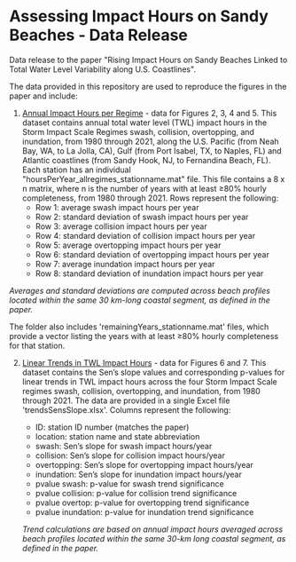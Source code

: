 # Assessing Impact Hours on Sandy Beaches - Data Release
Data release to the paper "Rising Impact Hours on Sandy Beaches Linked to Total Water Level Variability along U.S. Coastlines".

The data provided in this repository are used to reproduce the figures in the paper and include: 

1) [Annual Impact Hours per Regime](impactHoursbyRegime) - data for Figures 2, 3, 4 and 5. This dataset contains annual total water level (TWL) impact hours in the Storm Impact Scale Regimes swash, collision, overtopping, and inundation, from 1980 through 2021, along the U.S. Pacific (from Neah Bay, WA, to La Jolla, CA), Gulf (from Port Isabel, TX, to Naples, FL) and Atlantic coastlines (from Sandy Hook, NJ, to Fernandina Beach, FL). Each station has an individual "hoursPerYear_allregimes_stationname.mat" file. This file contains a 8 x n matrix, where n is the number of years with at least ≥80% hourly completeness, from 1980 through 2021. Rows represent the following:
    - Row 1: average swash impact hours per year
    - Row 2: standard deviation of swash impact hours per year
    - Row 3: average collision impact hours per year
    - Row 4: standard deviation of collision impact hours per year
    - Row 5: average overtopping impact hours per year
    - Row 6: standard deviation of overtopping impact hours per year
    - Row 7: average inundation impact hours per year
    - Row 8: standard deviation of inundation impact hours per year
    
_Averages and standard deviations are computed across beach profiles located within the same 30 km-long coastal segment, as defined in the paper._

The folder also includes 'remainingYears_stationname.mat' files, which provide a vector listing the years with at least ≥80% hourly completeness for that station.

2) [Linear Trends in TWL Impact Hours](trendsSensSlope) - data for Figures 6 and 7. This dataset contains the Sen’s slope values and corresponding p-values for linear trends in TWL impact hours across the four Storm Impact Scale regimes swash, collision, overtopping, and inundation, from 1980 through 2021. The data are provided in a single Excel file 'trendsSensSlope.xlsx'. Columns represent the following:
   - ID: station ID number (matches the paper)
   - location: station name and state abbreviation
   - swash: Sen’s slope for swash impact hours/year
   - collision: Sen’s slope for collision impact hours/year
   - overtopping: Sen’s slope for overtopping impact hours/year
   - inundation: Sen’s slope for inundation impact hours/year
   - pvalue swash: p-value for swash trend significance
   - pvalue collision: p-value for collision trend significance
   - pvalue overtop: p-value for overtopping trend significance
   - pvalue inundation: p-value for inundation trend significance

   _Trend calculations are based on annual impact hours averaged across beach profiles located within the same 30-km long coastal segment, as defined in the paper._


